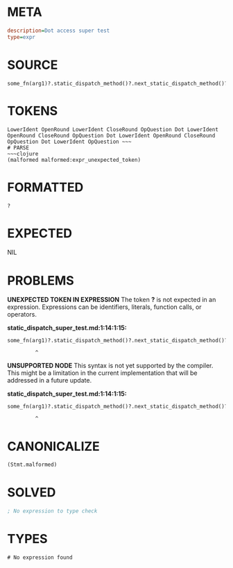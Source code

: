 # META
~~~ini
description=Dot access super test
type=expr
~~~
# SOURCE
~~~roc
some_fn(arg1)?.static_dispatch_method()?.next_static_dispatch_method()?.record_field?
~~~
# TOKENS
~~~text
LowerIdent OpenRound LowerIdent CloseRound OpQuestion Dot LowerIdent OpenRound CloseRound OpQuestion Dot LowerIdent OpenRound CloseRound OpQuestion Dot LowerIdent OpQuestion ~~~
# PARSE
~~~clojure
(malformed malformed:expr_unexpected_token)
~~~
# FORMATTED
~~~roc
?
~~~
# EXPECTED
NIL
# PROBLEMS
**UNEXPECTED TOKEN IN EXPRESSION**
The token **?** is not expected in an expression.
Expressions can be identifiers, literals, function calls, or operators.

**static_dispatch_super_test.md:1:14:1:15:**
```roc
some_fn(arg1)?.static_dispatch_method()?.next_static_dispatch_method()?.record_field?
```
             ^


**UNSUPPORTED NODE**
This syntax is not yet supported by the compiler.
This might be a limitation in the current implementation that will be addressed in a future update.

**static_dispatch_super_test.md:1:14:1:15:**
```roc
some_fn(arg1)?.static_dispatch_method()?.next_static_dispatch_method()?.record_field?
```
             ^


# CANONICALIZE
~~~clojure
(Stmt.malformed)
~~~
# SOLVED
~~~clojure
; No expression to type check
~~~
# TYPES
~~~roc
# No expression found
~~~
